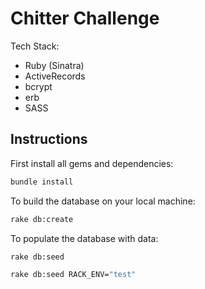 # Chitter Challenge

Tech Stack:

- Ruby (Sinatra)
- ActiveRecords
- bcrypt
- erb
- SASS

## Instructions

First install all gems and dependencies:

```zsh
bundle install
```

To build the database on your local machine:

```zsh
rake db:create
```

To populate the database with data:

```zsh
rake db:seed

rake db:seed RACK_ENV="test"
```
